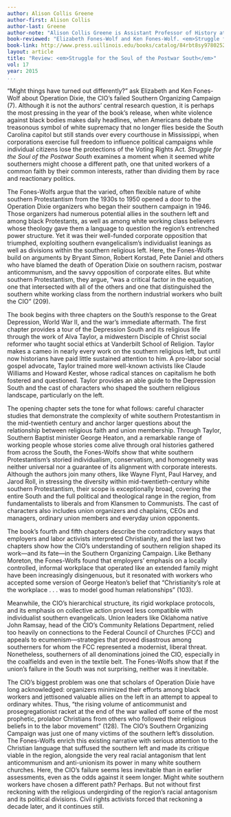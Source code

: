 ```yaml
---
author: Alison Collis Greene
author-first: Alison Collis
author-last: Greene
author-note: "Alison Collis Greene is Assistant Professor of History at Mississippi State University."
book-reviewed: "Elizabeth Fones-Wolf and Ken Fones-Wolf. <em>Struggle for the Soul of the Postwar South: White Evangelical Protestants and Operation Dixie</em>. Urbana: University of Illinois Press, 2015. xiv +264 pp. ISBN 978-0-252-08066-1."
book-link: http://www.press.uillinois.edu/books/catalog/84rbt8sy9780252039034.html
layout: article
title: "Review: <em>Struggle for the Soul of the Postwar South</em>"
vol: 17
year: 2015
...
```


“Might things have turned out differently?” ask Elizabeth and Ken Fones-Wolf about Operation Dixie, the CIO’s failed Southern Organizing Campaign (7). Although it is not the authors’ central research question, it is perhaps the most pressing in the year of the book’s release, when white violence against black bodies makes daily headlines, when Americans debate the treasonous symbol of white supremacy that no longer flies beside the South Carolina capitol but still stands over every courthouse in Mississippi, when corporations exercise full freedom to influence political campaigns while individual citizens lose the protections of the Voting Rights Act. *Struggle for the Soul of the Postwar South* examines a moment when it seemed white southerners might choose a different path, one that united workers of a common faith by their common interests, rather than dividing them by race and reactionary politics.

The Fones-Wolfs argue that the varied, often flexible nature of white southern Protestantism from the 1930s to 1950 opened a door to the Operation Dixie organizers who began their southern campaign in 1946. Those organizers had numerous potential allies in the southern left and among black Protestants, as well as among white working class believers whose theology gave them a language to question the region’s entrenched power structure. Yet it was their well-funded corporate opposition that triumphed, exploiting southern evangelicalism’s individualist leanings as well as divisions within the southern religious left. Here, the Fones-Wolfs build on arguments by Bryant Simon, Robert Korstad, Pete Daniel and others who have blamed the death of Operation Dixie on southern racism, postwar anticommunism, and the savvy opposition of corporate elites. But white southern Protestantism, they argue, “was a critical factor in the equation, one that intersected with all of the others and one that distinguished the southern white working class from the northern industrial workers who built the CIO” (209).

The book begins with three chapters on the South’s response to the Great Depression, World War II, and the war’s immediate aftermath. The first chapter provides a tour of the Depression South and its religious life through the work of Alva Taylor, a midwestern Disciple of Christ social reformer who taught social ethics at Vanderbilt School of Religion. Taylor makes a cameo in nearly every work on the southern religious left, but until now historians have paid little sustained attention to him. A pro-labor social gospel advocate, Taylor trained more well-known activists like Claude Williams and Howard Kester, whose radical stances on capitalism he both fostered and questioned. Taylor provides an able guide to the Depression South and the cast of characters who shaped the southern religious landscape, particularly on the left.

The opening chapter sets the tone for what follows: careful character studies that demonstrate the complexity of white southern Protestantism in the mid-twentieth century and anchor larger questions about the relationship between religious faith and union membership. Through Taylor, Southern Baptist minister George Heaton, and a remarkable range of working people whose stories come alive through oral histories gathered from across the South, the Fones-Wolfs show that white southern Protestantism’s storied individualism, conservatism, and homogeneity was neither universal nor a guarantee of its alignment with corporate interests. Although the authors join many others, like Wayne Flynt, Paul Harvey, and Jarod Roll, in stressing the diversity within mid-twentieth-century white southern Protestantism, their scope is exceptionally broad, covering the entire South and the full political and theological range in the region, from fundamentalists to liberals and from Klansmen to Communists. The cast of characters also includes union organizers and chaplains, CEOs and managers, ordinary union members and everyday union opponents. 

The book’s fourth and fifth chapters describe the contradictory ways that employers and labor activists interpreted Christianity, and the last two chapters show how the CIO’s understanding of southern religion shaped its work—and its fate—in the Southern Organizing Campaign. Like Bethany Moreton, the Fones-Wolfs found that employers’ emphasis on a locally controlled, informal workplace that operated like an extended family might have been increasingly disingenuous, but it resonated with workers who accepted some version of George Heaton’s belief that “Christianity’s role at the workplace . . . was to model good human relationships” (103). 

Meanwhile, the CIO’s hierarchical structure, its rigid workplace protocols, and its emphasis on collective action proved less compatible with individualist southern evangelicals. Union leaders like Oklahoma native John Ramsay, head of the CIO’s Community Relations Department, relied too heavily on connections to the Federal Council of Churches (FCC) and appeals to ecumenism—strategies that proved disastrous among southerners for whom the FCC represented a modernist, liberal threat. Nonetheless, southerners of all denominations joined the CIO, especially in the coalfields and even in the textile belt. The Fones-Wolfs show that if the union’s failure in the South was not surprising, neither was it inevitable.

The CIO’s biggest problem was one that scholars of Operation Dixie have long acknowledged:  organizers minimized their efforts among black workers and jettisoned valuable allies on the left in an attempt to appeal to ordinary whites. Thus, “the rising volume of anticommunist and prosegregationist racket at the end of the war walled off some of the most prophetic, prolabor Christians from others who followed their religious beliefs in to the labor movement” (128). The CIO’s Southern Organizing Campaign was just one of many victims of the southern left’s dissolution. The Fones-Wolfs enrich this existing narrative with serious attention to the Christian language that suffused the southern left and made its critique viable in the region, alongside the very real racial antagonism that lent anticommunism and anti-unionism its power in many white southern churches. Here, the CIO’s failure seems less inevitable than in earlier assessments, even as the odds against it seem longer. Might white southern workers have chosen a different path? Perhaps. But not without first reckoning with the religious undergirding of the region’s racial antagonism and its political divisions. Civil rights activists forced that reckoning a decade later, and it continues still.


